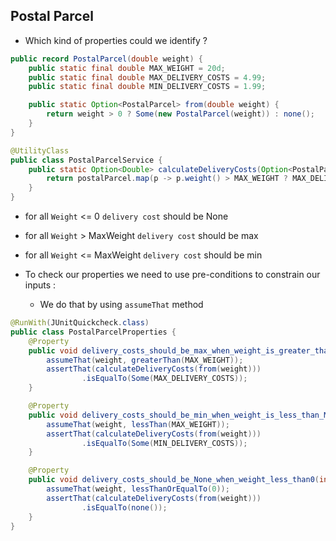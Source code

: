 ## Postal Parcel
* Which kind of properties could we identify ?

```java
public record PostalParcel(double weight) {
    public static final double MAX_WEIGHT = 20d;
    public static final double MAX_DELIVERY_COSTS = 4.99;
    public static final double MIN_DELIVERY_COSTS = 1.99;

    public static Option<PostalParcel> from(double weight) {
        return weight > 0 ? Some(new PostalParcel(weight)) : none();
    }
}

@UtilityClass
public class PostalParcelService {
    public static Option<Double> calculateDeliveryCosts(Option<PostalParcel> postalParcel) {
        return postalParcel.map(p -> p.weight() > MAX_WEIGHT ? MAX_DELIVERY_COSTS : MIN_DELIVERY_COSTS);
    }
}
```

* for all `Weight` <= 0 `delivery cost` should be None
* for all `Weight` > MaxWeight `delivery cost` should be max
* for all `Weight` <= MaxWeight `delivery cost` should be min

* To check our properties we need to use pre-conditions to constrain our inputs :
  * We do that by using `assumeThat` method

```java
@RunWith(JUnitQuickcheck.class)
public class PostalParcelProperties {
    @Property
    public void delivery_costs_should_be_max_when_weight_is_greater_than_MaxWeight(double weight) {
        assumeThat(weight, greaterThan(MAX_WEIGHT));
        assertThat(calculateDeliveryCosts(from(weight)))
                .isEqualTo(Some(MAX_DELIVERY_COSTS));
    }

    @Property
    public void delivery_costs_should_be_min_when_weight_is_less_than_MaxWeight(double weight) {
        assumeThat(weight, lessThan(MAX_WEIGHT));
        assertThat(calculateDeliveryCosts(from(weight)))
                .isEqualTo(Some(MIN_DELIVERY_COSTS));
    }

    @Property
    public void delivery_costs_should_be_None_when_weight_less_than0(int weight) {
        assumeThat(weight, lessThanOrEqualTo(0));
        assertThat(calculateDeliveryCosts(from(weight)))
                .isEqualTo(none());
    }
}
```